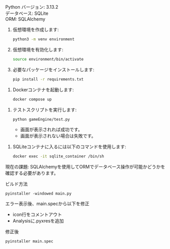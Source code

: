 Python バージョン: 3.13.2  
データベース: SQLite  
ORM: SQLAlchemy

<!-- Pythonの環境構築手順 -->
1. 仮想環境を作成します:
   ```bash
   python3 -m venv environment
   ```
2. 仮想環境を有効化します:
   ```bash
   source environment/bin/activate
   ```
3. 必要なパッケージをインストールします:
   ```bash
   pip install -r requirements.txt
   ```

<!-- データベースの環境構築手順 -->
1. Dockerコンテナを起動します:
   ```bash
   docker compose up
   ```

<!-- テストの実行 -->
1. テストスクリプトを実行します:
   ```bash
   python gameEngine/test.py
   ```
   - 画面が表示されれば成功です。
   - 画面が表示されない場合は失敗です。

<!-- データベースコンテナへのアクセス方法 -->
1. SQLiteコンテナに入るには以下のコマンドを使用します:
   ```bash
   docker exec -it sqlite_container /bin/sh
   ```

現在の課題: SQLAlchemyを使用してORMでデータベース操作が可能かどうかを確認する必要があります。

ビルド方法
```
pyinstaller -windowed main.py
```

エラー表示後、main.specから以下を修正
- icon行をコメントアウト
- Analysisに.pyxresを追加

修正後
```
pyinstaller main.spec
```